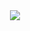 <div style="text-align:center;">


<img src="https://capsule-render.vercel.app/api?type=waving&color=gradient&customColorList=1,2,4&height=300&section=header&text=JooYeon Choi &fontSize=70&fontAlignY=40&desc=Hi there!" />

</div>
